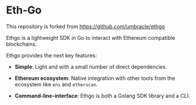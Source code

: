 
# Eth-Go

This  repository is forked from https://github.com/umbracle/ethgo

Ethgo is a lightweight SDK in Go to interact with Ethereum compatible blockchains.

Ethgo provides the next key features:

- **Simple**: Light and with a small number of direct dependencies.

- **Ethereum ecosystem**: Native integration with other tools from the ecosystem like `ens` and `etherscan`.

- **Command-line-interface**: Ethgo is both a Golang SDK library and a CLI.
